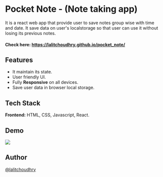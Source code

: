 
# Pocket Note - (Note taking app)

It is a react web app that provide user to save notes group wise with time and date. It save data on user's localstorage so that user can use it without losing its previous notes.

#### Check here: https://lalitchoudhry.github.io/pocket_note/


## Features

- It maintain its state.
- User friendly UI.
- Fully **Responsive** on all devices.
- Save user data in browser local storage.


## Tech Stack

**Frontend:** HTML, CSS, Javascript, React.

## Demo

![](https://github.com/lalitchoudhry/pocket_note/blob/master/src/images/pocketnote-gif.gif)


## Author

[@lalitchoudhry](https://www.github.com/lalitchoudhry)

